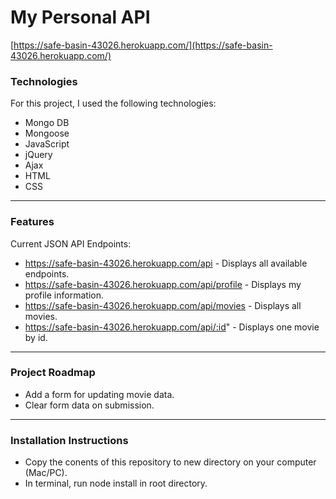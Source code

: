 # My Personal API
[https://safe-basin-43026.herokuapp.com/](https://safe-basin-43026.herokuapp.com/)

### Technologies

For this project, I used the following technologies:

* Mongo DB
* Mongoose
* JavaScript
* jQuery
* Ajax
* HTML
* CSS

---

### Features

Current JSON API Endpoints:

* https://safe-basin-43026.herokuapp.com/api - Displays all available endpoints.
* https://safe-basin-43026.herokuapp.com/api/profile - Displays my profile information.
* https://safe-basin-43026.herokuapp.com/api/movies - Displays all movies.
* https://safe-basin-43026.herokuapp.com/api/:id" - Displays one movie by id.

---

### Project Roadmap

* Add a form for updating movie data.
* Clear form data on submission.

---

### Installation Instructions

* Copy the conents of this repository to new directory on your computer (Mac/PC).
* In terminal, run node install in root directory.


